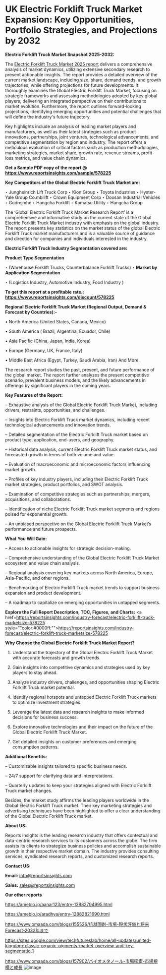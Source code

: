 # UK Electric Forklift Truck Market Expansion: Key Opportunities, Portfolio Strategies, and Projections by 2032

<strong>Electric Forklift Truck Market Snapshot 2025-2032:</strong>

The <a href=https://www.reportsinsights.com/sample/578225>Electric Forklift Truck Market 2025 report</a> delivers a comprehensive analysis of market dynamics, utilizing extensive secondary research to present actionable insights. The report provides a detailed overview of the current market landscape, including size, share, demand trends, and growth trajectories, while offering projections for future developments. It thoroughly examines the Global Electric Forklift Truck Market, focusing on strategic frameworks and assessing methodologies adopted by key global players, delivering an integrated perspective on their contributions to market evolution. Furthermore, the report outlines forward-looking projections, identifying emerging opportunities and potential challenges that will define the industry's future trajectory.

Key highlights include an analysis of leading market players and manufacturers, as well as their latest strategies such as product innovations, partnerships, joint ventures, technological advancements, and competitive segmentation by region and industry. The report offers a meticulous evaluation of critical factors such as production methodologies, marketing strategies, market share, growth rate, revenue streams, profit-loss metrics, and value chain dynamics.

<strong>Get a Sample PDF copy of the report @ <a href=https://www.reportsinsights.com/sample/578225 style=color:#0000ff;>https://www.reportsinsights.com/sample/578225</a></strong>

<strong>Key Competitors of the Global Electric Forklift Truck Market are:</strong>

‣ Jungheinrich Lift Truck Corp 
‣ Kion Group 
‣ Toyota Industries 
‣ Hyster-Yale Group  Co.mbilift 
‣ Crown Equipment Corp 
‣ Doosan Industrial Vehicles 
‣ Godrejmhe 
‣ Hangcha Forklift 
‣ Komatsu Utility 
‣ Hangcha Group

The ‘Global Electric Forklift Truck Market Research Report’ is a comprehensive and informative study on the current state of the Global Electric Forklift Truck Market industry with emphasis on the global industry. The report presents key statistics on the market status of the global Electric Forklift Truck market manufacturers and is a valuable source of guidance and direction for companies and individuals interested in the industry.

<strong>Electric Forklift Truck Industry Segmentation covered are:</strong>

<strong>Product Type Segmentation</strong>

‣ (Warehouse Forklift Trucks, Counterbalance Forklift Trucks)
‣ 
<strong>Market by Application Segmentation</strong>

‣ (Logistics Industry, Automotive Industry, Food Industry )

<strong>To get this report at a profitable rate.: <a href=https://www.reportsinsights.com/discount/578225 style=color:#0000ff;>https://www.reportsinsights.com/discount/578225</a></strong>

<strong>Regional Electric Forklift Truck Market (Regional Output, Demand &amp; Forecast by Countries):-</strong>

• North America (United States, Canada, Mexico)

• South America ( Brazil, Argentina, Ecuador, Chile)

• Asia Pacific (China, Japan, India, Korea)

• Europe (Germany, UK, France, Italy)

• Middle East Africa (Egypt, Turkey, Saudi Arabia, Iran) And More.

The research report studies the past, present, and future performance of the global market. The report further analyzes the present competitive scenario, prevalent business models, and the likely advancements in offerings by significant players in the coming years.

<strong>Key Features of the Report:</strong>

– Exhaustive analysis of the Global Electric Forklift Truck Market, including drivers, restraints, opportunities, and challenges.

– Insights into Electric Forklift Truck market dynamics, including recent technological advancements and innovation trends.

– Detailed segmentation of the Electric Forklift Truck market based on product type, application, end-users, and geography.

– Historical data analysis, current Electric Forklift Truck market status, and forecasted growth in terms of both volume and value.

– Evaluation of macroeconomic and microeconomic factors influencing market growth.

– Profiles of key industry players, including their Electric Forklift Truck market strategies, product portfolios, and SWOT analysis.

– Examination of competitive strategies such as partnerships, mergers, acquisitions, and collaborations.

– Identification of niche Electric Forklift Truck market segments and regions poised for exponential growth.

– An unbiased perspective on the Global Electric Forklift Truck Market’s performance and future prospects.

<strong>What You Will Gain:</strong>

– Access to actionable insights for strategic decision-making.

– Comprehensive understanding of the Global Electric Forklift Truck Market ecosystem and value chain analysis.

– Regional analysis covering key markets across North America, Europe, Asia-Pacific, and other regions.

– Benchmarking of Electric Forklift Truck market trends to support business expansion and product development.

– A roadmap to capitalize on emerging opportunities in untapped segments.

<strong>Explore the Full Report Description, TOC, Figures, and Charts:</strong>
<a href=https://reportsinsights.com/industry-forecast/electric-forklift-truck-marketsize-578225 style=""color:#0000ff;"">https://reportsinsights.com/industry-forecast/electric-forklift-truck-marketsize-578225</a>

<strong>Why Choose the Global Electric Forklift Truck Market Report?</strong>

1. Understand the trajectory of the Global Electric Forklift Truck Market with accurate forecasts and growth trends.

2. Gain insights into competitive dynamics and strategies used by key players to stay ahead.

3. Analyze industry drivers, challenges, and opportunities shaping Electric Forklift Truck market potential.

4. Identify regional hotspots and untapped Electric Forklift Truck markets to optimize investment strategies.

5. Leverage the latest data and research insights to make informed decisions for business success.

6. Explore innovative technologies and their impact on the future of the Global Electric Forklift Truck Market.

7. Get detailed insights on customer preferences and emerging consumption patterns.

<strong>Additional Benefits:</strong>

– Customizable insights tailored to specific business needs.

– 24/7 support for clarifying data and interpretations.

– Quarterly updates to keep your strategies aligned with Electric Forklift Truck market changes.

Besides, the market study affirms the leading players worldwide in the Global Electric Forklift Truck market. Their key marketing strategies and advertising techniques have been highlighted to offer a clear understanding of the Global Electric Forklift Truck market.

<strong><strong>About US</strong>:</strong>

Reports Insights is the leading research industry that offers contextual and data-centric research services to its customers across the globe. The firm assists its clients to strategize business policies and accomplish sustainable growth in their respective market domain. The industry provides consulting services, syndicated research reports, and customized research reports.

<strong>Contact US:</strong>

<p class=><b>Email:</b> <a href=mailto:info@reportsinsights.com>info@reportsinsights.com</a></p>
<p class=><b>Sales:</b> <a href=mailto:sales@reportsinsights.com>sales@reportsinsights.com</a></p>

<strong>Our other reports</strong>

<a href=https://ameblo.jp/aanar123/entry-12882704995.html>https://ameblo.jp/aanar123/entry-12882704995.html</a>

<a href=https://ameblo.jp/aradhya/entry-12882821690.html>https://ameblo.jp/aradhya/entry-12882821690.html</a>

<a href=https://www.omaada.com/blogs/155526/抗凝固剤-市場-現状評価と将来Forecast-2032年まで>https://www.omaada.com/blogs/155526/抗凝固剤-市場-現状評価と将来Forecast-2032年まで</a>

<a href=https://sites.google.com/view/techfutureslab/home/all-updates/united-kingdom-classic-organic-pigments-market-overview-and-key-segmentatio_1>https://sites.google.com/view/techfutureslab/home/all-updates/united-kingdom-classic-organic-pigments-market-overview-and-key-segmentatio_1</a>

<a href=https://www.omaada.com/blogs/157902/バイオメタノール-市場探索-市場規模と成長>https://www.omaada.com/blogs/157902/バイオメタノール-市場探索-市場規模と成長</a>
![image](https://github.com/user-attachments/assets/7415bea9-1221-4878-b594-e63524054dcc)
